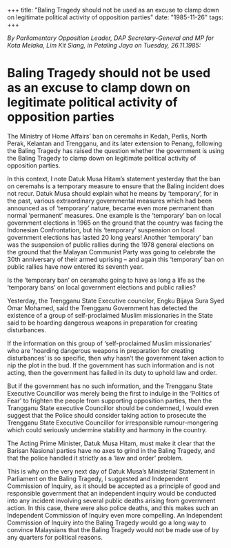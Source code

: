+++ 
title: "Baling Tragedy should not be used as an excuse to clamp down on legitimate political activity of opposition parties"
date: "1985-11-26"
tags:
+++

_By Parliamentary Opposition Leader, DAP Secretary-General and MP for Kota Melaka, Lim Kit Siang, in Petaling Jaya on Tuesday, 26.11.1985:_

# Baling Tragedy should not be used as an excuse to clamp down on legitimate political activity of opposition parties

The Ministry of Home Affairs’ ban on ceremahs in Kedah, Perlis, North Perak, Kelantan and Trengganu, and its later extension to Penang, following the Baling Tragedy has raised the question whether the government is using the Baling Tragedy to clamp down on legitimate political activity of opposition parties.</u>

In this context, I note Datuk Musa Hitam’s statement yesterday that the ban on ceremahs is a temporary measure to ensure that the Baling incident does not recur. Datuk Musa should explain what he means by ‘temporary’, for in the past, various extraordinary governmental measures which had been announced as of ‘temporary’ nature, became even more permanent than normal ‘permanent’ measures. One example is the ‘temporary’ ban on local government elections in 1965 on the ground that the country was facing the Indonesian Confrontation, but his ‘temporary’ suspension on local government elections has lasted 20 long years! Another ‘temporary’ ban was the suspension of public rallies during the 1978 general elections on the ground that the Malayan Communist Party was going to celebrate the 30th anniversary of their armed uprising – and again this ‘temporary’ ban on public rallies have now entered its seventh year.   

Is the ‘temporary ban’ on ceramahs going to have as long a life as the ‘temporary bans’ on local government elections and public rallies?

Yesterday, the Trengganu State Executive councilor, Engku Bijaya Sura Syed Omar Mohamed, said the Trengganu Government has detected the existence of a group of self-proclaimed Muslim missionaries in the State said to be hoarding dangerous weapons in preparation for creating disturbances.

If the information on this group of ‘self-proclaimed Muslim missionaries’ who are ‘hoarding dangerous weapons in preparation for creating disturbances’ is so specific, then why hasn’t the government taken action to nip the plot in the bud. If the government has such information and is not acting, then the government has failed in its duty to uphold law and order.

But if the government has no such information, and the Trengganu State Executive Councillor was merely being the first to indulge in the ‘Politics of Fear’ to frighten the people from supporting opposition parties, then the Trangganu State executive Councillor should be condemned, I would even suggest that the Police should consider taking action to prosecute the Trengganu State Executive Councillor for irresponsible rumour-mongering which could seriously undermine stability and harmony in the country.

The Acting Prime Minister, Datuk Musa Hitam, must make it clear that the Barisan Nasional parties have no axes to grind in the Baling Tragedy, and that the police handled it strictly as a ‘law and order’ problem.

This is why on the very next day of Datuk Musa’s Ministerial Statement in Parliament on the Baling Tragedy, I suggested and Independent Commission of Inquiry, as it should be accepted as a principle of good and responsible government that an independent inquiry would be conducted into any incident involving several public deaths arising from government action. In this case, there were also police deaths, and this makes such an Independent Commission of Inquiry even more compelling. An Independent Commission of Inquiry into the Baling Tragedy would go a long way to convince Malaysians that the Baling Tragedy would not be made use of by any quarters for political reasons.
 
